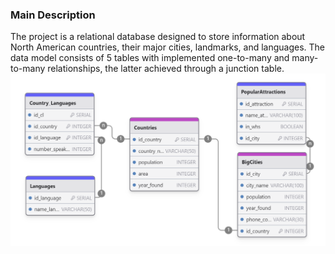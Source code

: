 ### Main Description
The project is a relational database designed to store information about North American countries, their major cities, landmarks, and languages. The data model consists of 5 tables with implemented one-to-many and many-to-many relationships, the latter achieved through a junction table.
![scheme](scheme.png "db_scheme")
